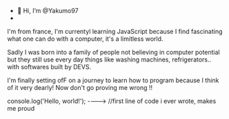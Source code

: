 - 👋 Hi, I’m @Yakumo97
- 
I'm from france, I'm currentyl learning JavaScript because I find fascinating what one can do with a computer, it's a limitless world. 

Sadly I was born into a family of people not believing in computer potential but they still use every day things like washing machines, refrigerators.. with softwares built by DEVS.

I'm finally setting ofF on a journey to learn how to program because I think of it very dearly! Now don't go proving me wrong !!

console.log('Hello, world!'); ----> //first line of code i ever wrote, makes me proud 
